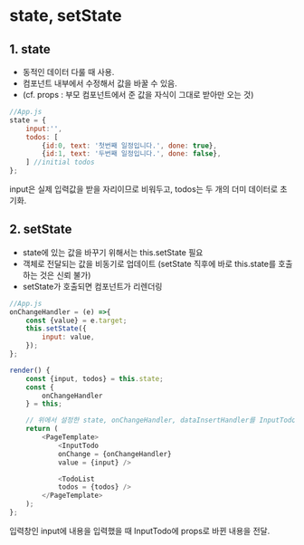# state, setState

## 1. state

* 동적인 데이터 다룰 때 사용.
* 컴포넌트 내부에서 수정해서 값을 바꿀 수 있음.
* (cf. props : 부모 컴포넌트에서 준 값을 자식이 그대로 받아만 오는 것)


~~~javascript
//App.js
state = {
    input:'',
    todos: [
        {id:0, text: '첫번째 일정입니다.', done: true},
        {id:1, text: '두번째 일정입니다.', done: false},
    ] //initial todos
};
~~~
input은 실제 입력값을 받을 자리이므로 비워두고, todos는 두 개의 더미 데이터로 초기화.

## 2. setState

* state에 있는 값을 바꾸기 위해서는 this.setState 필요
* 객체로 전달되는 값을 비동기로 업데이트 (setState 직후에 바로 this.state를 호출하는 것은 신뢰 불가)
* setState가 호출되면 컴포넌트가 리렌더링

~~~javascript
//App.js
onChangeHandler = (e) =>{
    const {value} = e.target;
    this.setState({
        input: value,
    });
};

render() {
    const {input, todos} = this.state;
    const {
        onChangeHandler
    } = this;

    // 위에서 설정한 state, onChangeHandler, dataInsertHandler를 InputTodo에 props로 전달
    return (
        <PageTemplate>
            <InputTodo 
            onChange = {onChangeHandler} 
            value = {input} />

            <TodoList 
            todos = {todos} />
        </PageTemplate>
    );
};
~~~
입력창인 input에 내용을 입력했을 때 InputTodo에 props로 바뀐 내용을 전달.
